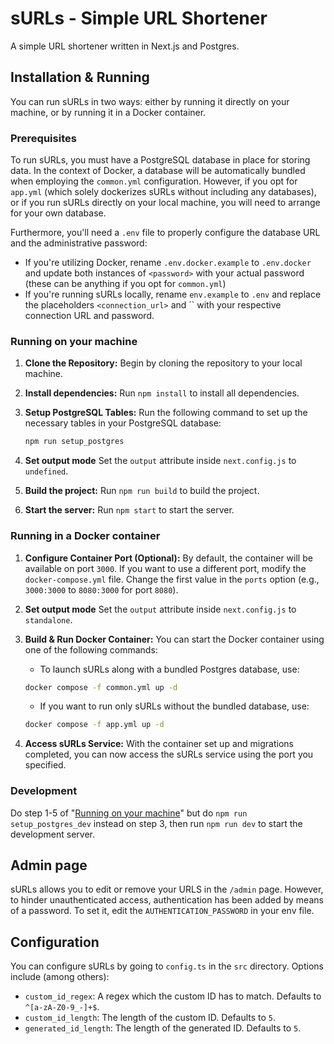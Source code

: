 # sURLs - Simple URL Shortener

A simple URL shortener written in Next.js and Postgres.

## Installation & Running
You can run sURLs in two ways: either by running it directly on your machine, or by running it in a Docker container. 

### Prerequisites
To run sURLs, you must have a PostgreSQL database in place for storing data. In the context of Docker, a database will be automatically bundled when employing the `common.yml` configuration. However, if you opt for `app.yml` (which solely dockerizes sURLs without including any databases), or if you run sURLs directly on your local machine, you will need to arrange for your own database.

Furthermore, you'll need a `.env` file to properly configure the database URL and the administrative password:
* If you're utilizing Docker, rename `.env.docker.example` to `.env.docker` and update both instances of `<password>` with your actual password (these can be anything if you opt for `common.yml`)
* If you're running sURLs locally, rename `env.example` to `.env` and replace the placeholders `<connection_url>` and ´<password>` with your respective connection URL and password.

### Running on your machine

1. **Clone the Repository:** 
   Begin by cloning the repository to your local machine.

2. **Install dependencies:** 
   Run `npm install` to install all dependencies.

3. **Setup PostgreSQL Tables:** 
   Run the following command to set up the necessary tables in your PostgreSQL database:

   ```bash
   npm run setup_postgres
   ```

4. **Set output mode**
   Set the `output` attribute inside `next.config.js` to `undefined`.

5. **Build the project:** 
   Run `npm run build` to build the project.

6. **Start the server:** 
   Run `npm start` to start the server.

### Running in a Docker container

1. **Configure Container Port (Optional):** 
   By default, the container will be available on port `3000`. If you want to use a different port, modify the `docker-compose.yml` file. Change the first value in the `ports` option (e.g., `3000:3000` to `8080:3000` for port `8080`).

2. **Set output mode**
   Set the `output` attribute inside `next.config.js` to `standalone`.

3. **Build & Run Docker Container:** 
   You can start the Docker container using one of the following commands:
   - To launch sURLs along with a bundled Postgres database, use:
   ```bash
   docker compose -f common.yml up -d
   ```

   - If you want to run only sURLs without the bundled database, use:
   ```bash
   docker compose -f app.yml up -d
   ```

4. **Access sURLs Service:** 
   With the container set up and migrations completed, you can now access the sURLs service using the port you specified.

### Development

Do step 1-5 of "[Running on your machine](#Running-on-your-machine)" but do `npm run setup_postgres_dev` instead on step 3, then run `npm run dev` to start the development server. 

## Admin page

sURLs allows you to edit or remove your URLS in the `/admin` page. However, to
hinder unauthenticated access, authentication has been added by means of a
password. To set it, edit the `AUTHENTICATION_PASSWORD` in your env file. 

## Configuration

You can configure sURLs by going to `config.ts` in the `src` directory. Options
include (among others):

- `custom_id_regex`: A regex which the custom ID has to match. Defaults to
  `^[a-zA-Z0-9_-]+$`.
- `custom_id_length`: The length of the custom ID. Defaults to `5`.
- `generated_id_length`: The length of the generated ID. Defaults to `5`.
